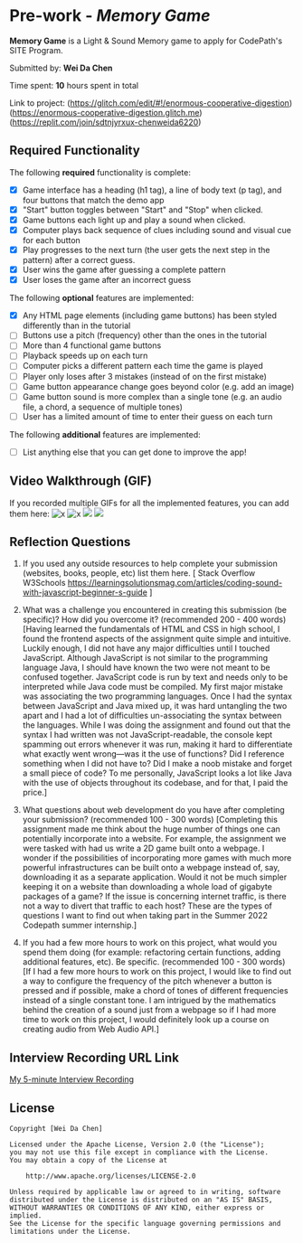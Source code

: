 # Pre-work - *Memory Game*

**Memory Game** is a Light & Sound Memory game to apply for CodePath's SITE Program. 

Submitted by: **Wei Da Chen**

Time spent: **10** hours spent in total

Link to project: (https://glitch.com/edit/#!/enormous-cooperative-digestion)    <br/>
                 (https://enormous-cooperative-digestion.glitch.me)             <br/>
                 (https://replit.com/join/sdtnjyrxux-chenweida6220)             <br/>

## Required Functionality

The following **required** functionality is complete:

* [x] Game interface has a heading (h1 tag), a line of body text (p tag), and four buttons that match the demo app
* [x] "Start" button toggles between "Start" and "Stop" when clicked. 
* [x] Game buttons each light up and play a sound when clicked. 
* [x] Computer plays back sequence of clues including sound and visual cue for each button
* [x] Play progresses to the next turn (the user gets the next step in the pattern) after a correct guess. 
* [x] User wins the game after guessing a complete pattern
* [x] User loses the game after an incorrect guess

The following **optional** features are implemented:

* [X] Any HTML page elements (including game buttons) has been styled differently than in the tutorial
* [ ] Buttons use a pitch (frequency) other than the ones in the tutorial
* [ ] More than 4 functional game buttons
* [ ] Playback speeds up on each turn
* [ ] Computer picks a different pattern each time the game is played
* [ ] Player only loses after 3 mistakes (instead of on the first mistake)
* [ ] Game button appearance change goes beyond color (e.g. add an image)
* [ ] Game button sound is more complex than a single tone (e.g. an audio file, a chord, a sequence of multiple tones)
* [ ] User has a limited amount of time to enter their guess on each turn

The following **additional** features are implemented:

- [ ] List anything else that you can get done to improve the app!

## Video Walkthrough (GIF)

If you recorded multiple GIFs for all the implemented features, you can add them here:
![x](https://i.imgur.com/MVfgTkk.gif)
![x](https://i.imgur.com/ymm8gwv.gif)
![](gif3-link-here)
![](gif4-link-here)

## Reflection Questions
1. If you used any outside resources to help complete your submission (websites, books, people, etc) list them here. 
[
    Stack Overflow
    W3Schools
    https://learningsolutionsmag.com/articles/coding-sound-with-javascript-beginner-s-guide
]

2. What was a challenge you encountered in creating this submission (be specific)? How did you overcome it? (recommended 200 - 400 words) 
[Having learned the fundamentals of HTML and CSS in high school, I found the frontend aspects of the assignment quite simple and intuitive. Luckily enough, I did not have any major difficulties until I touched JavaScript. Although JavaScript is not similar to the programming language Java, I should have known the two were not meant to be confused together. JavaScript code is run by text and needs only to be interpreted while Java code must be compiled. My first major mistake was associating the two programming languages. Once I had the syntax between JavaScript and Java mixed up, it was hard untangling the two apart and I had a lot of difficulties un-associating the syntax between the languages. While I was doing the assignment and found out that the syntax I had written was not JavaScript-readable, the console kept spamming out errors whenever it was run, making it hard to differentiate what exactly went wrong—was it the use of functions? Did I reference something when I did not have to? Did I make a noob mistake and forget a small piece of code? To me personally, JavaScript looks a lot like Java with the use of objects throughout its codebase, and for that, I paid the price.]

3. What questions about web development do you have after completing your submission? (recommended 100 - 300 words) 
[Completing this assignment made me think about the huge number of things one can potentially incorporate into a website. For example, the assignment we were tasked with had us write a 2D game built onto a webpage. I wonder if the possibilities of incorporating more games with much more powerful infrastructures can be built onto a webpage instead of, say, downloading it as a separate application. Would it not be much simpler keeping it on a website than downloading a whole load of gigabyte packages of a game? If the issue is concerning internet traffic, is there not a way to divert that traffic to each host? These are the types of questions I want to find out when taking part in the Summer 2022 Codepath summer internship.]

4. If you had a few more hours to work on this project, what would you spend them doing (for example: refactoring certain functions, adding additional features, etc). Be specific. (recommended 100 - 300 words) 
[If I had a few more hours to work on this project, I would like to find out a way to configure the frequency of the pitch whenever a button is pressed and if possible, make a chord of tones of different frequencies instead of a single constant tone. I am intrigued by the mathematics behind the creation of a sound just from a webpage so if I had more time to work on this project, I would definitely look up a course on creating audio from Web Audio API.]



## Interview Recording URL Link

[My 5-minute Interview Recording](https://drive.google.com/file/d/1EbE_nne7Cw2dfPKcIhKTRt7mQs9ww3sU/view?usp=sharing)


## License

    Copyright [Wei Da Chen]

    Licensed under the Apache License, Version 2.0 (the "License");
    you may not use this file except in compliance with the License.
    You may obtain a copy of the License at

        http://www.apache.org/licenses/LICENSE-2.0

    Unless required by applicable law or agreed to in writing, software
    distributed under the License is distributed on an "AS IS" BASIS,
    WITHOUT WARRANTIES OR CONDITIONS OF ANY KIND, either express or implied.
    See the License for the specific language governing permissions and
    limitations under the License.